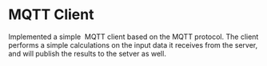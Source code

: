 # MQTT Client
Implemented a simple ​ MQTT​ client based on the MQTT
protocol. The client performs a simple calculations on the input data it receives from the server,
and will publish the results to the setver as well.
